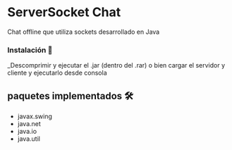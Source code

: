 # ServerSocket Chat

Chat offline que utiliza sockets desarrollado en Java

### Instalación 🔧

_Descomprimir y ejecutar el .jar (dentro del .rar) o bien cargar el servidor y cliente y ejecutarlo desde consola

## paquetes implementados 🛠️

* javax.swing
* java.net
* java.io
* java.util
